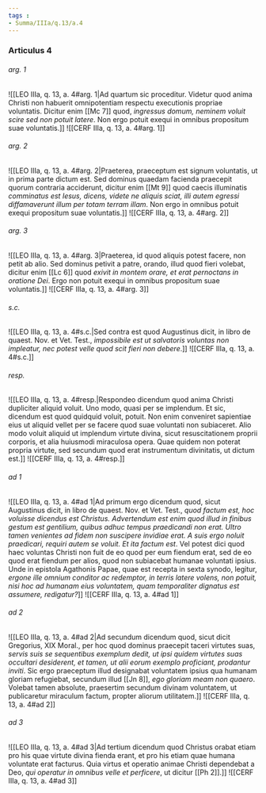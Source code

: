 ```yaml
---
tags : 
- Summa/IIIa/q.13/a.4
---
```


### Articulus 4

###### arg. 1
![[LEO IIIa, q. 13, a. 4#arg. 1|Ad quartum sic proceditur. Videtur quod anima Christi non habuerit omnipotentiam respectu executionis propriae voluntatis. Dicitur enim [[Mc 7]] quod, *ingressus domum, neminem voluit scire sed non potuit latere*. Non ergo potuit exequi in omnibus propositum suae voluntatis.]]
![[CERF IIIa, q. 13, a. 4#arg. 1]]

###### arg. 2
![[LEO IIIa, q. 13, a. 4#arg. 2|Praeterea, praeceptum est signum voluntatis, ut in prima parte dictum est. Sed dominus quaedam facienda praecepit quorum contraria acciderunt, dicitur enim [[Mt 9]] quod caecis illuminatis *comminatus est Iesus, dicens, videte ne aliquis sciat, illi autem egressi diffamaverunt illum per totam terram illam*. Non ergo in omnibus potuit exequi propositum suae voluntatis.]]
![[CERF IIIa, q. 13, a. 4#arg. 2]]

###### arg. 3
![[LEO IIIa, q. 13, a. 4#arg. 3|Praeterea, id quod aliquis potest facere, non petit ab alio. Sed dominus petivit a patre, orando, illud quod fieri volebat, dicitur enim [[Lc 6]] quod *exivit in montem orare, et erat pernoctans in oratione Dei*. Ergo non potuit exequi in omnibus propositum suae voluntatis.]]
![[CERF IIIa, q. 13, a. 4#arg. 3]]

###### s.c.
![[LEO IIIa, q. 13, a. 4#s.c.|Sed contra est quod Augustinus dicit, in libro de quaest. Nov. et Vet. Test., *impossibile est ut salvatoris voluntas non impleatur, nec potest velle quod scit fieri non debere*.]]
![[CERF IIIa, q. 13, a. 4#s.c.]]

###### resp.
![[LEO IIIa, q. 13, a. 4#resp.|Respondeo dicendum quod anima Christi dupliciter aliquid voluit. Uno modo, quasi per se implendum. Et sic, dicendum est quod quidquid voluit, potuit. Non enim conveniret sapientiae eius ut aliquid vellet per se facere quod suae voluntati non subiaceret. Alio modo voluit aliquid ut implendum virtute divina, sicut resuscitationem proprii corporis, et alia huiusmodi miraculosa opera. Quae quidem non poterat propria virtute, sed secundum quod erat instrumentum divinitatis, ut dictum est.]]
![[CERF IIIa, q. 13, a. 4#resp.]]

###### ad 1
![[LEO IIIa, q. 13, a. 4#ad 1|Ad primum ergo dicendum quod, sicut Augustinus dicit, in libro de quaest. Nov. et Vet. Test., *quod factum est, hoc voluisse dicendus est Christus. Advertendum est enim quod illud in finibus gestum est gentilium, quibus adhuc tempus praedicandi non erat. Ultro tamen venientes ad fidem non suscipere invidiae erat. A suis ergo noluit praedicari, requiri autem se voluit. Et ita factum est*. Vel potest dici quod haec voluntas Christi non fuit de eo quod per eum fiendum erat, sed de eo quod erat fiendum per alios, quod non subiacebat humanae voluntati ipsius. Unde in epistola Agathonis Papae, quae est recepta in sexta synodo, legitur, *ergone ille omnium conditor ac redemptor, in terris latere volens, non potuit, nisi hoc ad humanam eius voluntatem, quam temporaliter dignatus est assumere, redigatur?*]]
![[CERF IIIa, q. 13, a. 4#ad 1]]

###### ad 2
![[LEO IIIa, q. 13, a. 4#ad 2|Ad secundum dicendum quod, sicut dicit Gregorius, XIX Moral., per hoc quod dominus praecepit taceri virtutes suas, *servis suis se sequentibus exemplum dedit, ut ipsi quidem virtutes suas occultari desiderent, et tamen, ut alii eorum exemplo proficiant, prodantur inviti*. Sic ergo praeceptum illud designabat voluntatem ipsius qua humanam gloriam refugiebat, secundum illud [[Jn 8]], *ego gloriam meam non quaero*. Volebat tamen absolute, praesertim secundum divinam voluntatem, ut publicaretur miraculum factum, propter aliorum utilitatem.]]
![[CERF IIIa, q. 13, a. 4#ad 2]]

###### ad 3
![[LEO IIIa, q. 13, a. 4#ad 3|Ad tertium dicendum quod Christus orabat etiam pro his quae virtute divina fienda erant, et pro his etiam quae humana voluntate erat facturus. Quia virtus et operatio animae Christi dependebat a Deo, *qui operatur in omnibus velle et perficere*, ut dicitur [[Ph 2]].]]
![[CERF IIIa, q. 13, a. 4#ad 3]]

